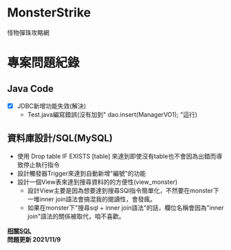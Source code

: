# MonsterStrike
怪物彈珠攻略網
# 專案問題紀錄
## Java Code
- [x] JDBC新增功能失效(解決)
	* Test.java編寫錯誤(沒有加到" dao.insert(ManagerVO1); "這行)

## 資料庫設計/SQL(MySQL)
* 使用 Drop table IF EXISTS [table] 來達到即使沒有table也不會因為出錯而導致停止執行指令
* 設計觸發器Trigger來達到自動新增"編號"的功能
* 設計一個View表來達到搜尋資料的的方便性(view_monster)
  * 設計View主要是因為想要達到搜尋SQl指令簡單化，不然要在monster下一堆inner join語法會搞混我的閱讀性，會發瘋。
  * 如果在monster下"搜尋sql + inner join語法"的話，欄位名稱會因為"inner join"語法的關係被取代，咱不喜歡。

 **[相關SQL](https://drive.google.com/drive/folders/1RsXqbnmhLCDZmaoc7bGrLVr_6gr1U20y?usp=sharing)**  
 **問題更新 2021/11/9**
